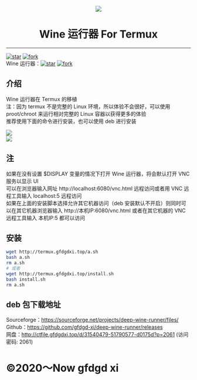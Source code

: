 <p width=100px align="center"><img src="https://storage.deepin.org/thread/202208031419283599_deepin-wine-runner.png"></p>
<h1 align="center">Wine 运行器 For Termux</h1>
<hr>
<a href='https://gitee.com/gfdgd-xi/deep-wine-runner-termux/stargazers'><img src='https://gitee.com/gfdgd-xi/deep-wine-runner-termux/badge/star.svg?theme=dark' alt='star'></img></a>
<a href='https://gitee.com/gfdgd-xi/deep-wine-runner-termux/members'><img src='https://gitee.com/gfdgd-xi/deep-wine-runner-termux/badge/fork.svg?theme=dark' alt='fork'></img></a>  
<br>
Wine 运行器：<a href='https://gitee.com/gfdgd-xi/deep-wine-runner/stargazers'><img src='https://gitee.com/gfdgd-xi/deep-wine-runner/badge/star.svg?theme=dark' alt='star'></img></a>
<a href='https://gitee.com/gfdgd-xi/deep-wine-runner/members'><img src='https://gitee.com/gfdgd-xi/deep-wine-runner/badge/fork.svg?theme=dark' alt='fork'></img></a>  

## 介绍
Wine 运行器在 Termux 的移植  
注：因为 termux 不是完整的 Linux 环境，所以体验不会很好，可以使用 proot/chroot 来运行相对完整的 Linux 容器以获得更多的体验  
推荐使用下面的命令进行安装，也可以使用 deb 进行安装  

![](https://t.tutu.to/img/8NWtw)  
![](https://t.tutu.to/img/8NZho)  

## 注
如果在没有设置 $DISPLAY 变量的情况下打开 Wine 运行器，将会默认打开 VNC 服务以显示 UI  
可以在浏览器输入网址 http://localhost:6080/vnc.html 远程访问或者用 VNC 远程工具输入 localhost:5 远程访问  
如果在上面的安装脚本选择允许其它机器访问（deb 安装默认不开启）则同时可以在其它机器浏览器输入 http://本机IP:6080/vnc.html 或者在其它机器的 VNC 远程工具输入 本机IP:5 都可以访问  

## 安装
```bash
wget http://termux.gfdgdxi.top/a.sh 
bash a.sh
rm a.sh
# 或者
wget http://termux.gfdgdxi.top/install.sh 
bash install.sh
rm a.sh
```

## deb 包下载地址
Sourceforge：https://sourceforge.net/projects/deep-wine-runner/files/  
Github：https://github.com/gfdgd-xi/deep-wine-runner/releases  
网盘：http://ctfile.gfdgdxi.top/d/31540479-51790577-d0175d?p=2061 (访问密码: 2061)  

# ©2020～Now gfdgd xi